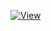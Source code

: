 [![View](https://hits.dwyl.com/MolfarUA/stat.svg?style=flat-square)](http://hits.dwyl.com/MolfarUA)
